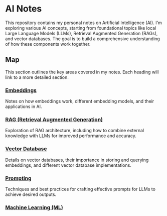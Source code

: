 # AI Notes

This repository contains my personal notes on Artificial Intelligence (AI).  I'm exploring various AI concepts, starting from foundational topics like local Large Language Models (LLMs), Retrieval Augmented Generation (RAGs), and vector databases.  The goal is to build a comprehensive understanding of how these components work together.

## Map

This section outlines the key areas covered in my notes.  Each heading will link to a more detailed section.

### [Embeddings](./embedding/readme.md)

Notes on how embeddings work, different embedding models, and their applications in AI.

### [RAG (Retrieval Augmented Generation)](./RAG/readme.md)

Exploration of RAG architecture, including how to combine external knowledge with LLMs for improved performance and accuracy.

### [Vector Database](./vector-database/readme.md)

Details on vector databases, their importance in storing and querying embeddings, and different vector database implementations.

### [Prompting](./prompting/readme.md)

Techniques and best practices for crafting effective prompts for LLMs to achieve desired outputs.

### [Machine Learning (ML)](./ML/readme.md)